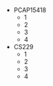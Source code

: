   - PCAP15418
      - 1
      - 2
      - 3
      - 4
  - CS229
      - 1
      - 2
      - 3
      - 4
